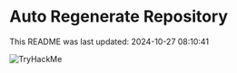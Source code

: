 # Auto Regenerate Repository

This README was last updated: 2024-10-27 08:10:41

 ![TryHackMe](https://tryhackme.com/badge/533634)